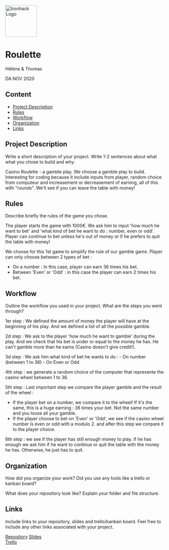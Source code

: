 <img src="https://bit.ly/2VnXWr2" alt="Ironhack Logo" width="100"/>

# Roulette
Hélène & Thomas

DA NOV 2020

## Content
- [Project Description](#project-description)
- [Rules](#rules)
- [Workflow](#workflow)
- [Organization](#organization)
- [Links](#links)

## Project Description
Write a short description of your project. Write 1-2 sentences about what what you chose to build and why. 

Casino Roulette - a gamble play.
We choose a gamble play to build. Interesting for coding because it include inputs from player, random choice from computeur and increasement or decreasement of earning, all of this with "rounds". We'll see if you can leave the table with money!

## Rules
Describe briefly the rules of the game you chose. 

The player starts the game with 1000€. We ask him to input 'how much he want to bet' and 'what kind of bet he want to do : number, even or odd'. Player can continue to bet unless he's out of money or if he prefers to quit the table with money!

We choose for this 1st game to simplify the rule of our gamble game. Player can only choose between 2 types of bet :
- On a number : In this case, player can earn 36 times his bet.
- Between 'Even' or 'Odd' : in this case the player can earn 2 times his bet. 

## Workflow
Outline the workflow you used in your project. What are the steps you went through?

1er step : We defined the amount of money the player will have at the beginning of his play. And we defined a list of all the possible gamble. 

2d step : We ask to the player 'how much he want to gamble' during the play. And we check that his bet is under or equal to the money he has. He can't gamble more than he earns (Casino doesn't give credit!).

3d step : We ask him what kind of bet he wants to do :
                - On number (between 1 to 36)
                - On Even or Odd

4th step : we generate a random choice of the computer that represente the casino wheel between 1 to 36. 

5th step : Last important step we compare the player gamble and the result of the wheel :
- If the player bet on a number, we compare it to the wheel! If it's the same, this is a huge earning : 36 times your bet. Not the same number and you loose all your gamble.
- If the player choose to bet on 'Even' or 'Odd', we see if the casino wheel number is even or odd with a modulo 2. and after this step we conpare it to the player choice. 

6th step : we see if the player has still enough money to play. if he has enough we ask him if he want to continue or quit the table with the money he has. Otherwise, he just has to quit. 


## Organization
How did you organize your work? Did you use any tools like a trello or kanban board?

What does your repository look like? Explain your folder and file structure.

## Links
Include links to your repository, slides and trello/kanban board. Feel free to include any other links associated with your project. 

[Repository](https://github.com/Thomas-chenu/Roulette) 
[Slides](https://slides.com/)  
[Trello](https://trello.com/en)  